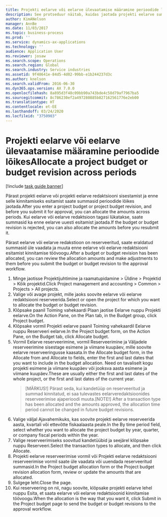 ```yaml
---
title: Projekti eelarve või eelarve ülevaatamise määramine perioodide lõikes
description: See protseduur näitab, kuidas jaotada projekti eelarve summasid perioodide vahel.
author: KimANelson
manager: AnnBe
ms.date: 11/03/2017
ms.topic: business-process
ms.prod: ''
ms.service: dynamics-ax-applications
ms.technology: ''
audience: Application User
ms.reviewer: josaw
ms.search.scope: Operations
ms.search.region: Global
ms.search.industry: Service industries
ms.assetid: 9f48641e-84d5-4d02-99bb-e1b244237d3c
ms.author: knelson
ms.search.validFrom: 2016-06-30
ms.dyn365.ops.version: AX 7.0.0
ms.openlocfilehash: 8a895d3f48c09bb90a743bde4c58d79af7967ba5
ms.sourcegitcommit: 8c786230ef2a497280885b827162561776e2eb00
ms.translationtype: HT
ms.contentlocale: et-EE
ms.lasthandoff: 03/24/2020
ms.locfileid: "3750903"
---
```

# <a name="allocate-a-project-budget-or-budget-revision-across-periods"></a><span data-ttu-id="c1486-103">Projekti eelarve või eelarve ülevaatamise määramine perioodide lõikes</span><span class="sxs-lookup"><span data-stu-id="c1486-103">Allocate a project budget or budget revision across periods</span></span>

[!include [task guide banner](../../includes/task-guide-banner.md)]

<span data-ttu-id="c1486-104">Pärast projekti eelarve või projekti eelarve redaktsiooni sisestamist ja enne selle kinnitamiseks esitamist saate summasid perioodide lõikes jaotada.</span><span class="sxs-lookup"><span data-stu-id="c1486-104">After you enter a project budget or project budget revision, and before you submit it for approval, you can allocate the amounts across periods.</span></span> <span data-ttu-id="c1486-105">Kui eelarve või eelarve redaktsioon tagasi lükatakse, saate summasid ka enne eelarve uuesti esitamist jaotada.</span><span class="sxs-lookup"><span data-stu-id="c1486-105">If the budget or budget revision is rejected, you can also allocate the amounts before you resubmit it.</span></span> 

<span data-ttu-id="c1486-106">Pärast eelarve või eelarve redakstioon on reserveeritud, saate eraldatud summasid üle vaadata ja muuta enne eelarve või eelarve redaktsiooni esitamist kinnitamise töövoogu.</span><span class="sxs-lookup"><span data-stu-id="c1486-106">After a budget or budget revision has been allocated, you can review the allocation amounts and make adjustments to them before you submit the budget or budget revision to the approval workflow.</span></span> 

1. <span data-ttu-id="c1486-107">Minge jaotisse Projektijuhtimine ja raamatupidamine > Üldine > Projektid > Kõik projektid.</span><span class="sxs-lookup"><span data-stu-id="c1486-107">Click Project management and accounting > Common > Projects > All projects.</span></span> 
2. <span data-ttu-id="c1486-108">Valige või avage projekt, mille jaoks soovite eelarve või eelarve redaktsiooni reserveerida.</span><span class="sxs-lookup"><span data-stu-id="c1486-108">Select or open the project for which you want to allocate the budget or budget revision.</span></span> 
3. <span data-ttu-id="c1486-109">Klõpsake paanil Toiming vahekaardi Plaan jaotise Eelarve nuppu Projekti eelarve.</span><span class="sxs-lookup"><span data-stu-id="c1486-109">On the Action Pane, on the Plan tab, in the Budget group, click Project budget.</span></span> 
4. <span data-ttu-id="c1486-110">Klõpsake vormil Projekti eelarve paanil Toiming vahekaardil Eelarve nuppu Reserveeri eelarve.</span><span class="sxs-lookup"><span data-stu-id="c1486-110">In the Project budget form, on the Action Pane, on the Budget tab, click Allocate budget.</span></span> 
5. <span data-ttu-id="c1486-111">Vormil Eelarve reserveerimine, vormil Reserveerimine ja Väljadele reserveerimine sisestage esimene ja viimane kuupäev, mille soovite eelarve reserveeringusse kaasata.</span><span class="sxs-lookup"><span data-stu-id="c1486-111">In the Allocate budget form, in the Allocate from and Allocate to fields, enter the first and last dates that you want to include in the budget allocation.</span></span> <span data-ttu-id="c1486-112">Need on tavaliselt kogu projekti esimene ja viimane kuupäev või jooksva aasta esimene ja viimane kuupäev.</span><span class="sxs-lookup"><span data-stu-id="c1486-112">These are usually either the first and last dates of the whole project, or the first and last dates of the current year.</span></span>  
   > <span data-ttu-id="c1486-113">[MÄRKUS!] Pärast seda, kui kandetüüp on reserveeritud ja summad kinnitatud, ei saa tulevastes eelarveredaktsioonides reserveerimise ajaperioodi muuta.</span><span class="sxs-lookup"><span data-stu-id="c1486-113">[NOTE!] After a transaction type has been allocated and the amounts approved, the allocation time period cannot be changed in future budget revisions.</span></span> 
6. <span data-ttu-id="c1486-114">Valige väljal Ajavahemikuks, kas soovite projekti eelarve reserveerida aasta, kvartali või ettevõtte fiskaalaasta peale.</span><span class="sxs-lookup"><span data-stu-id="c1486-114">In the By time period field, select whether you want to allocate the project budget by year, quarter, or company fiscal periods within the year.</span></span>
7. <span data-ttu-id="c1486-115">Valige reserveerimiseks soovitud kandetüübid ja seejärel klõpsake nuppu Reserveeri.</span><span class="sxs-lookup"><span data-stu-id="c1486-115">Select the transaction types to allocate, and then click Allocate.</span></span> 
8. <span data-ttu-id="c1486-116">Projekti eelarve reserveerimise vormil või Projekti eelarve redaktsiooni reserveerimise vormil saate üle vaadata või uuendada reserveeritud summasid.</span><span class="sxs-lookup"><span data-stu-id="c1486-116">In the Project budget allocation form or the Project budget revision allocation form, review or update the amounts that are allocated.</span></span> 
9. <span data-ttu-id="c1486-117">Sulgege leht.</span><span class="sxs-lookup"><span data-stu-id="c1486-117">Close the page.</span></span>
10. <span data-ttu-id="c1486-118">Kui reserveering on nii, nagu soovite, klõpsake projekti eelarve lehel nuppu Esita, et saata eelarve või eelarve redaktsioonid kinnitamise töövoogu.</span><span class="sxs-lookup"><span data-stu-id="c1486-118">When the allocation is the way that you want it, click Submit in the Project budget page to send the budget or budget revisions to the approval workflow.</span></span>  



